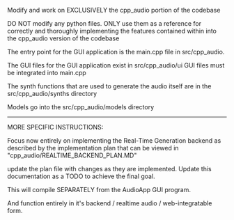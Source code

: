 Modify and work on EXCLUSIVELY the cpp_audio portion of the codebase 

DO NOT modify any python files. ONLY use them as a reference for correctly and thoroughly implementing the features contained within into the cpp_audio version of the codebase 

The entry point for the GUI application is the main.cpp file in src/cpp_audio. 

The GUI files for the GUI application exist in src/cpp_audio/ui
GUI files must be integrated into main.cpp

The synth functions that are used to generate the audio itself are in the src/cpp_audio/synths directory 

Models go into the src/cpp_audio/models directory 

---

MORE SPECIFIC INSTRUCTIONS:

Focus now entirely on implementing the Real-Time Generation backend as described by the implementation plan that can be viewed in "cpp_audio/REALTIME_BACKEND_PLAN.MD"

update the plan file with changes as they are implemented. Update this documentation as a TODO to achieve the final goal. 

This will compile SEPARATELY from the AudioApp GUI program. 

And function entirely in it's backend / realtime audio / web-integratable form. 


